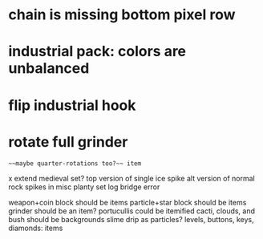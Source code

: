 # chain is missing bottom pixel row
# industrial pack: colors are unbalanced
# flip industrial hook
# rotate full grinder
	~~maybe quarter-rotations too?~~ item
x extend medieval set?
top version of single ice spike
alt version of normal rock
spikes in misc planty set
log bridge error

weapon+coin block should be items
particle+star block should be items
grinder should be an item?
portucullis could be itemified
cacti, clouds, and bush should be backgrounds
slime drip as particles?
levels, buttons, keys, diamonds: items
